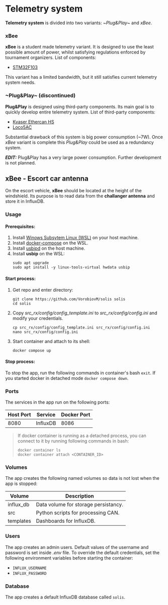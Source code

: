 # Telemetry system

__Telemetry system__ is divided into two variants: ~_Plug&Play_~ and _xBee_.

### xBee

__xBee__ is a student made telemetry variant. It is designed to use the least
possible amount of power, whilst satisfying regulations enforced by tournament
organizers. List of components:

- [STM32F103](https://www.st.com/en/microcontrollers-microprocessors/stm32f103.html)

This variant has a limited bandwidth, but it still satisfies current telemetry
system needs.

### ~Plug&Play~ (discontinued)

__Plug&Play__ is designed using third-party components. Its main goal is to
quickly develop entire telemetry system. List of third-party components:

- [Kvaser Ethercan HS](https://www.kvaser.com/product/kvaser-ethercan-hs/#/!)
- [Loco5AC](https://dl.ui.com/qsg/Loco5AC/Loco5AC_EN.html)

Substantial drawback of this system is big power consumption (~7W). Once _xBee_
variant is complete this _Plug&Play_ could be used as a redundancy system.

___EDIT:___ Plug&Play has a very large power consumption. Further development is not planned.

## xBee - Escort car antenna

On the escort vehicle, __xBee__ should be located at the height of the windshield.
Its purpose is to read data from the __challanger antenna__ and store it in InfluxDB.

### Usage

#### Prerequisites:

1. Install [Winows Subsytem Linux (WSL)](https://learn.microsoft.com/en-us/windows/wsl/install) on your host machine.
1. Install [docker-compose](https://docs.docker.com/compose/install/) on the WSL.
1. Install [usbipd](https://github.com/dorssel/usbipd-win/releases) on the host machine.
1. Install **usbip** on the WSL:
    ```
    sudo apt upgrade
    sudo apt install -y linux-tools-virtual hwdata usbip
    ```

#### Start process:

1. Get repo and enter directory:
    ```
    git clone https://github.com/VorobiovM/solis solis
    cd solis
    ```
1. Copy *src_rx/config/config_template.ini* to *src_rx/config/config.ini* and modify your credentials.
    ```
    cp src_rx/config/config_template.ini src_rx/config/config.ini
    nano src_rx/config/config.ini
    ```
1. Start container and attach to its shell:

    ```
    docker compose up
    ```

#### Stop process:

To stop the app, run the following commands in container's bash `exit`.
If you started docker in detached mode `docker compose down`.

### Ports

The services in the app run on the following ports:

| Host Port    | Service      | Docker Port  |
| ------------ | ------------ | ------------ |
| 8080         | InfluxDB     | 8086         |


> If docker container is running as a detached process, you can connect to it by running following commands in bash:
>
> ```
> docker container ls
> docker container attach <CONTAINER_ID>
> ```

### Volumes

The app creates the following named volumes so data is not lost when the app is stopped:

| Volume           | Description                          |
| ---------------- | ------------------------------------ |
| influx_db        | Data volume for storage persistancy. |
| src              | Python scripts for processing CAN.   |
| templates        | Dashboards for InfluxDB.             |

### Users

The app creates an admin users. Default values of the username and password is set inside *.env* file. To override the default credentials, set the following environment variables before starting the container:

- `INFLUX_USERNAME`
- `INFLUX_PASSWORD`

### Database

The app creates a default InfluxDB database called `solis`.
